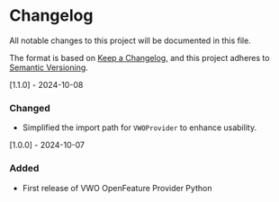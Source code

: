 # Changelog
All notable changes to this project will be documented in this file.

The format is based on [Keep a Changelog](https://keepachangelog.com/en/1.0.0/),
and this project adheres to [Semantic Versioning](https://semver.org/spec/v2.0.0.html).

[1.1.0] - 2024-10-08

### Changed
- Simplified the import path for `VWOProvider` to enhance usability.

[1.0.0] - 2024-10-07

### Added
- First release of VWO OpenFeature Provider Python
